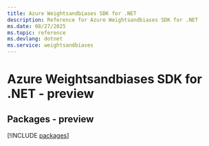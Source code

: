 ```yaml
---
title: Azure Weightsandbiases SDK for .NET
description: Reference for Azure Weightsandbiases SDK for .NET
ms.date: 08/27/2025
ms.topic: reference
ms.devlang: dotnet
ms.service: weightsandbiases
---
```

# Azure Weightsandbiases SDK for .NET - preview
## Packages - preview
[!INCLUDE [packages](weightsandbiases-index.md)]